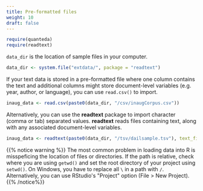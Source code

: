 ```yaml
---
title: Pre-formatted files
weight: 10
draft: false
---
```



```r
require(quanteda)
require(readtext)
```

`data_dir` is the location of sample files in your computer.


```r
data_dir <- system.file("extdata/", package = "readtext")
```

If your text data is stored in a pre-formatted file where one column contains the text and additional columns might store document-level variables (e.g. year, author, or language), you can use `read.csv()` to import.


```r
inaug_data <- read.csv(paste0(data_dir, "/csv/inaugCorpus.csv"))
```

Alternatively, you can use the **readtext** package to import character (comma or tab) separated values. **readtext** reads files containing text, along with any associated document-level variables.


```r
inaug_data <- readtext(paste0(data_dir, "/tsv/dailsample.tsv"), text_field = "speech")
```

{{% notice warning %}}
The most common problem in loading data into R is misspeficing the location of files or directories. If the path is relative, check where you are using `getwd()` and set the root directory of your project using `setwd()`. On Windows, you have to replace all `\` in a path with `/`. Alternatively, you can use RStudio's "Project" option (File > New Project).
{{% /notice%}}
